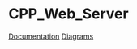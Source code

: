 # CPP_Web_Server

[Documentation](https://github.com/Sense-Scape/Obsidian_Documentation/tree/main/Sense%20Scape/Sense%20Scape%20Systems/Sound%20Scape)
[Diagrams](https://github.com/Sense-Scape/System_Documentation)

